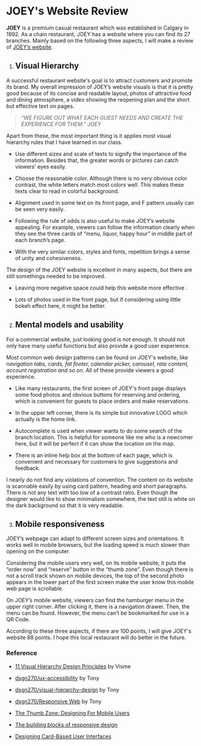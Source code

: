 # JOEY's Website Review 

**JOEY** is a premium casual restaurant which was established in Calgary in 1992. As a chain restaurant, JOEY has a website where you can find its 27 branches. Mainly based on the following three aspects, I will make a review of [JOEY’s website](https://joeyrestaurants.com/).





1. ## **Visual Hierarchy**

A successful restaurant website's goal is to attract customers and promote its brand. My overall impression of JOEY’s website visuals is that it is pretty good because of its concise and readable layout, photos of attractive food and dining atmosphere, a video showing the reopening plan and the short but effective text on pages. 



> *"WE FIGURE OUT WHAT EACH GUEST NEEDS AND CREATE THE EXPERIENCE FOR THEM."   JOEY*



Apart from these, the most important thing is it applies most visual hierarchy rules that I have learned in our class.

- Use different sizes and scale of texts to signify the importance of the information. Besides that, the greater words or pictures can catch viewers’ eyes easily.

- Choose the reasonable color. Although there is no very obvious color contrast, the white letters match most colors well. This makes these texts clear to read in colorful background.

- Alignment used in some text on its front page, and F pattern usually can be seen very easily. 

- Following the rule of odds is also useful to make JOEY’s website appealing. For example, viewers can follow the information clearly when they see the three cards of “menu, liquor, happy hour” in middle part of each branch’s page.

- With the very similar colors, styles and fonts, repetition brings a sense of unity and cohesiveness.

The design of the JOEY website is excellent in many aspects, but there are still somethings needed to be improved.

- Leaving more negative space could help this website more effective .

- Lots of photos used in the front page, but if considering using little bokeh effect here, it might be better.

  

2. ## **Mental models and usability**

For a commercial website, just looking good is not enough. It should not only have many useful functions but also provide a good user experience. 

Most common web design patterns can be found on JOEY's website, like *navigation tabs, cards, fat footer, calendar picker, carousel, rate content, account registration and so on*. All of these provide viewers a good experience.

- Like many restaurants, the first screen of JOEY's front page displays some food photos and obvious buttons for reserving and ordering, which is convenient for guests to place orders and make reservations. 

- In the upper left corner, there is its simple but innovative LOGO which actually is the home link.

- Autocomplete is used when viewer wants to do some search of the branch location. This is helpful for someone like me who is a newcomer here, but it will be perfect if it can show the location on the map. 

- There is an inline help box at the bottom of each page, which is convenient and necessary for customers to give suggestions and feedback. 

I nearly do not find any violations of convention. The content on its website is scannable easily by using card pattern, heading and short paragraphs. There is not any text with too low of a contrast ratio. Even though the designer would like to show minimalism somewhere, the text still is white on the dark background so that it is very readable. 



3. ## **Mobile responsiveness**

JOEY’s webpage can adapt to different screen sizes and orientations. It works well in mobile browsers, but the loading speed is much slower than opening on the computer. 

Considering the mobile users very well, on its mobile website, it puts the “order now” and “reserve” button in the “thumb zone”. Even though there is not a scroll track shown on mobile devices, the top of the second photo appears in the lower part of the first screen make the user know this mobile web page is scrollable. 

On JOEY’s mobile website, viewers can find the hamburger menu in the upper right corner. After clicking it, there is a navigation drawer. Then, the menu can be found. However, the menu can’t be bookmarked for use in a QR Code. 



According to these three aspects, if there are 100 points, I will give JOEY's website 88 points. I hope this local restaurant will do better in the future. 





### Reference

-  [11 Visual Hierarchy Design Principles](https://www.youtube.com/watch?v=ZXItTIjC0Wk&feature=youtu.be  )  by Visme

- [dsgn270/ux-accessibility](https://sait-wbdv.github.io/dsgn270/ux-accessibility/) by Tony

- [dsgn270/visual-hierarchy-design](https://sait-wbdv.github.io/dsgn270/visual-hierarchy-design/)  by Tony

- [dsgn270/Responsive Web](https://sait-wbdv.github.io/responsive-web/)  by Tony

- [The Thumb Zone: Designing For Mobile Users](https://www.smashingmagazine.com/2016/09/the-thumb-zone-designing-for-mobile-users/)  

- [The building blocks of responsive design](https://developer.mozilla.org/en-US/docs/Web/Progressive_web_apps/Responsive/responsive_design_building_blocks)

- [Designing Card-Based User Interfaces](https://www.smashingmagazine.com/2016/10/designing-card-based-user-interfaces/)

  



